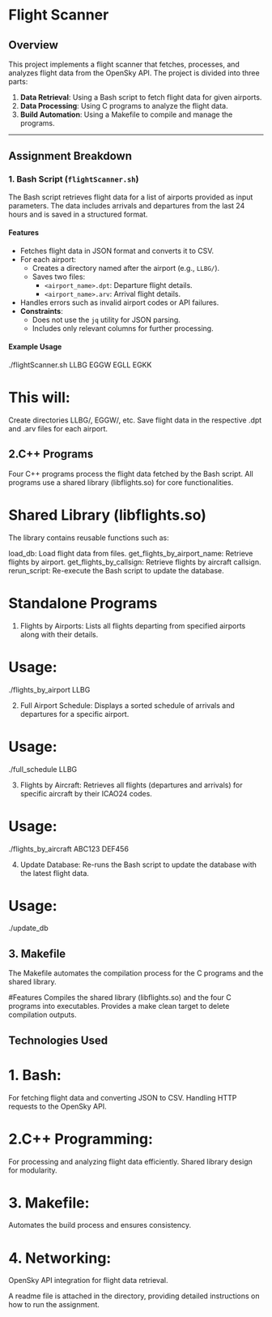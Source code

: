 # Flight Scanner

## Overview
This project implements a flight scanner that fetches, processes, and analyzes flight data from the OpenSky API. The project is divided into three parts:
1. **Data Retrieval**: Using a Bash script to fetch flight data for given airports.
2. **Data Processing**: Using C programs to analyze the flight data.
3. **Build Automation**: Using a Makefile to compile and manage the programs.

---

## Assignment Breakdown

### 1. Bash Script (`flightScanner.sh`)
The Bash script retrieves flight data for a list of airports provided as input parameters. The data includes arrivals and departures from the last 24 hours and is saved in a structured format.

#### Features
- Fetches flight data in JSON format and converts it to CSV.
- For each airport:
  - Creates a directory named after the airport (e.g., `LLBG/`).
  - Saves two files:
    - `<airport_name>.dpt`: Departure flight details.
    - `<airport_name>.arv`: Arrival flight details.
- Handles errors such as invalid airport codes or API failures.
- **Constraints**:
  - Does not use the `jq` utility for JSON parsing.
  - Includes only relevant columns for further processing.

#### Example Usage
./flightScanner.sh LLBG EGGW EGLL EGKK
# This will:
Create directories LLBG/, EGGW/, etc.
Save flight data in the respective .dpt and .arv files for each airport.

## 2.C++ Programs
Four C++ programs process the flight data fetched by the Bash script. All programs use a shared library (libflights.so) for core functionalities.

# Shared Library (libflights.so)
The library contains reusable functions such as:

load_db: Load flight data from files.
get_flights_by_airport_name: Retrieve flights by airport.
get_flights_by_callsign: Retrieve flights by aircraft callsign.
rerun_script: Re-execute the Bash script to update the database.

# Standalone Programs
1. Flights by Airports:
Lists all flights departing from specified airports along with their details.
# Usage:
./flights_by_airport LLBG

2. Full Airport Schedule:
Displays a sorted schedule of arrivals and departures for a specific airport.
# Usage:
./full_schedule LLBG

3. Flights by Aircraft:
Retrieves all flights (departures and arrivals) for specific aircraft by their ICAO24 codes.
# Usage:
./flights_by_aircraft ABC123 DEF456

4. Update Database:
Re-runs the Bash script to update the database with the latest flight data.
# Usage:
./update_db

## 3. Makefile
The Makefile automates the compilation process for the C programs and the shared library.

#Features
Compiles the shared library (libflights.so) and the four C programs into executables.
Provides a make clean target to delete compilation outputs.

## Technologies Used
# 1. Bash:
For fetching flight data and converting JSON to CSV.
Handling HTTP requests to the OpenSky API.
# 2.C++ Programming:
For processing and analyzing flight data efficiently.
Shared library design for modularity.
# 3. Makefile:
Automates the build process and ensures consistency.
# 4. Networking:
OpenSky API integration for flight data retrieval.

A readme file is attached in the directory, providing detailed instructions on how to run the assignment.
